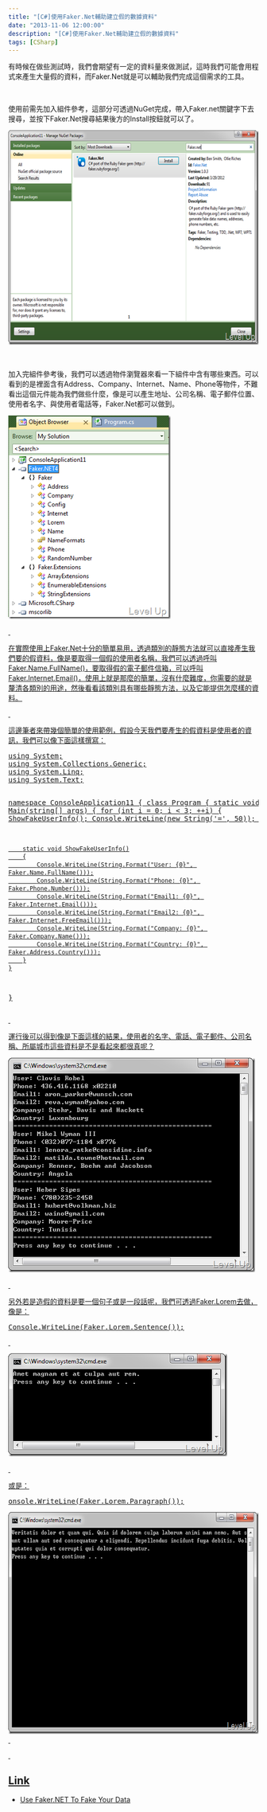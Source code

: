```yaml
---
title: "[C#]使用Faker.Net輔助建立假的數據資料"
date: "2013-11-06 12:00:00"
description: "[C#]使用Faker.Net輔助建立假的數據資料"
tags: [CSharp]
---
```


<p>有時候在做些測試時，我們會期望有一定的資料量來做測試，這時我們可能會用程式來產生大量假的資料，而Faker.Net就是可以輔助我們完成這個需求的工具。</p>  <p> </p>  <p>使用前需先加入組件參考，這部分可透過NuGet完成，帶入Faker.net關鍵字下去搜尋，並按下Faker.Net搜尋結果後方的Install按鈕就可以了。</p>  <p><img style="border-right-width: 0px; border-top-width: 0px; border-bottom-width: 0px; border-left-width: 0px" border="0" alt="image" src="\images\posts\9d516460-761c-4298-85bd-cb706d9672c2\image_thumb.png" width="644" height="431" /></a></p>  <p> </p>  <p>加入完組件參考後，我們可以透過物件瀏覽器來看一下組件中含有哪些東西。可以看到的是裡面含有Address、Company、Internet、Name、Phone等物件，不難看出這個元件能為我們做些什麼，像是可以產生地址、公司名稱、電子郵件位置、使用者名字、與使用者電話等，Faker.Net都可以做到。</p>  <p><a href="http://files.dotblogs.com.tw/larrynung/1204/2ac306d32214_ADA3/image_4.png"><img style="border-right-width: 0px; border-top-width: 0px; border-bottom-width: 0px; border-left-width: 0px" border="0" alt="image" src="\images\posts\9d516460-761c-4298-85bd-cb706d9672c2\image_thumb_1.png" width="327" height="409" /></p>  <p> </p>  <p>在實際使用上Faker.Net十分的簡單易用，透過類別的靜態方法就可以直接產生我們要的假資料，像是要取得一個假的使用者名稱，我們可以透過呼叫Faker.Name.FullName()，要取得假的電子郵件信箱，可以呼叫Faker.Internet.Email()，使用上就是那麼的簡單，沒有什麼難度，你需要的就是釐清各類別的用途，然後看看該類別具有哪些靜態方法，以及它能提供怎麼樣的資料。</p>  <p> </p>  <p>這邊筆者來帶幾個簡單的使用範例，假設今天我們要產生的假資料是使用者的資訊，我們可以像下面這樣撰寫：</p>  <div style="padding-bottom: 0px; margin: 0px; padding-left: 0px; padding-right: 0px; display: inline; float: none; padding-top: 0px" id="scid:812469c5-0cb0-4c63-8c15-c81123a09de7:32c48eee-ad98-4180-8f06-d920f179aa2b" class="wlWriterSmartContent"><pre name="code" class="c#">using System;
using System.Collections.Generic;
using System.Linq;
using System.Text;

namespace ConsoleApplication11
{
	class Program
	{
		static void Main(string[] args)
		{
			for (int i = 0; i &lt; 3; ++i)
			{
				ShowFakeUserInfo();
				Console.WriteLine(new String('=', 50));
			}
		}

		static void ShowFakeUserInfo()
		{
			Console.WriteLine(String.Format("User: {0}", Faker.Name.FullName()));
			Console.WriteLine(String.Format("Phone: {0}", Faker.Phone.Number()));
			Console.WriteLine(String.Format("Email1: {0}", Faker.Internet.Email()));
			Console.WriteLine(String.Format("Email2: {0}", Faker.Internet.FreeEmail()));
			Console.WriteLine(String.Format("Company: {0}", Faker.Company.Name()));
			Console.WriteLine(String.Format("Country: {0}", Faker.Address.Country()));
		}
	}
}</pre></div>

<p> </p>

<p>運行後可以得到像是下面這樣的結果，使用者的名字、電話、電子郵件、公司名稱、所屬城市這些資料是不是看起來都很真呢？</p>

<p><img style="border-right-width: 0px; border-top-width: 0px; border-bottom-width: 0px; border-left-width: 0px" border="0" alt="image" src="\images\posts\9d516460-761c-4298-85bd-cb706d9672c2\image_thumb_2.png" width="497" height="431" /></p>

<p> </p>

<p>另外若是造假的資料是要一個句子或是一段話呢，我們可透過Faker.Lorem去做，像是：</p>

<p>
  </p><div style="padding-bottom: 0px; margin: 0px; padding-left: 0px; padding-right: 0px; display: inline; float: none; padding-top: 0px" id="scid:812469c5-0cb0-4c63-8c15-c81123a09de7:0e091150-15e1-4e98-af78-a73420cf75d0" class="wlWriterSmartContent"><pre name="code" class="c#">Console.WriteLine(Faker.Lorem.Sentence());</pre></div>


<p> </p>

<p><img style="border-bottom: 0px; border-left: 0px; border-top: 0px; border-right: 0px" border="0" alt="image" src="\images\posts\9d516460-761c-4298-85bd-cb706d9672c2\image_thumb_5.png" width="441" height="207" /> </p>

<p> </p>

<p>或是：</p>

<div style="padding-bottom: 0px; margin: 0px; padding-left: 0px; padding-right: 0px; display: inline; float: none; padding-top: 0px" id="scid:812469c5-0cb0-4c63-8c15-c81123a09de7:7b909297-65c8-4e62-a1f7-9c085d925782" class="wlWriterSmartContent"><pre name="code" class="c#">onsole.WriteLine(Faker.Lorem.Paragraph());</pre></div>

<p><img style="border-bottom: 0px; border-left: 0px; border-top: 0px; border-right: 0px" border="0" alt="image" src="\images\posts\9d516460-761c-4298-85bd-cb706d9672c2\image_thumb_4.png" width="681" height="446" />  </p>

<p> </p>

<h2>Link</h2>

<ul>
  <li>Use Faker.NET To Fake Your Data </li>
</ul>
